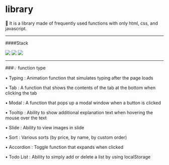 # library

📌 It is a library made of frequently used functions with only html, css, and javascript.

***
####Stack

<img src="https://img.shields.io/badge/HTML5-E34F26?style=flat-square&logo=HTML5&logoColor=white"/>
<img src="https://img.shields.io/badge/JacaScript-F7DF1Estyle=flat-square&logo=JacaScript&logoColor=white"/>
<img src="https://img.shields.io/badge/CSS3-1572B6style=flat-square&logo=CSS3&logoColor=white"/>

***

###💡 function type

• Typing : Animation function that simulates typing after the page loads

• Tab : A function that shows the contents of the tab at the bottom when clicking the tab

• Modal : A function that pops up a modal window when a button is clicked

• Tooltip : Ability to show additional explanation text when hovering the mouse over the text

• Slide : Ability to view images in slide

• Sort : Various sorts (by price, by name, by custom order)

• Accordion : Toggle function that expands when clicked

• Todo List : Ability to simply add or delete a list by using localStorage

